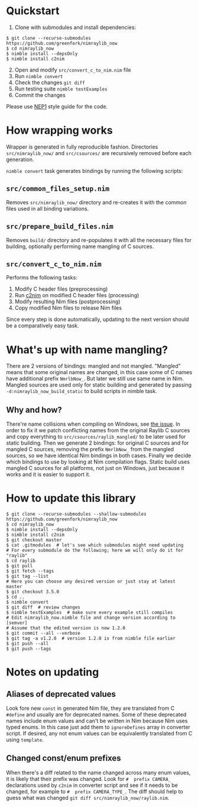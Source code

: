 # Quickstart

1. Clone with submodules and install dependencies:
```shell
$ git clone --recurse-submodules https://github.com/greenfork/nimraylib_now
$ cd nimraylib_now
$ nimble install --depsOnly
$ nimble install c2nim
```
2. Open and modify `src/convert_c_to_nim.nim` file
3. Run `nimble convert`
4. Check the changes `git diff`
5. Run testing suite `nimble testExamples`
6. Commit the changes

Please use [NEP1] style guide for the code.

[NEP1]: https://nim-lang.org/docs/nep1.html

# How wrapping works

Wrapper is generated in fully reproducible fashion. Directories
`src/nimraylib_now/` and `src/csources/` are recursively removed before
each generation.

`nimble convert` task generates bindings by running the following scripts:

## `src/common_files_setup.nim`

Removes `src/nimraylib_now/` directory and re-creates it with the common files
used in all binding variations.

## `src/prepare_build_files.nim`

Removes `build/` directory and re-populates it with all the necessary files
for building, optionally performing name mangling of C sources.

## `src/convert_c_to_nim.nim`

Performs the following tasks:
1. Modify C header files (preprocessing)
2. Run [c2nim] on modified C header files (processing)
3. Modify resulting Nim files (postprocessing)
4. Copy modified Nim files to release Nim files

[c2nim]: https://github.com/nim-lang/c2nim

Since every step is done automatically, updating to the next version should
be a comparatively easy task.

# What's up with name mangling?

There are 2 versions of bindings: mangled and not mangled. "Mangled" means that
some original names are changed, in this case some of C names have additional
prefix `NmrlbNow_`. But later we still use same name in Nim.
Mangled sources are used only for static building and generated by passing
`-d:nimraylib_now_build_static` to build scripts in nimble task.

## Why and how?

There're name collisions when compiling on Windows, see
[the issue](https://github.com/greenfork/nimraylib_now/issues/5).
In order to fix it we patch conflicting names from the original
Raylib C sources and copy everything to `src/csources/raylib_mangled/`
to be later used for static building. Then we generate 2 bindings: for
original C sources and for mangled C sources, removing the prefix
`NmrlbNow_` from the mangled sources, so we have identical Nim bindings
in both cases. Finally we decide which bindings to use by looking at
Nim compilation flags. Static build uses mangled C sources for all platforms,
not just on Windows, just because it works and it is easier to support it.

# How to update this library

```shell
$ git clone --recurse-submodules --shallow-submodules https://github.com/greenfork/nimraylib_now
$ cd nimraylib_now
$ nimble install --depsOnly
$ nimble install c2nim
$ git checkout master
$ cat .gitmodules  # let's see which submodules might need updating
# For every submodule do the following; here we will only do it for "raylib"
$ cd raylib
$ git pull
$ git fetch --tags
$ git tag --list
# Here you can choose any desired version or just stay at latest master
$ git checkout 3.5.0
$ cd ..
$ nimble convert
$ git diff  # review changes
$ nimble testExamples  # make sure every example still compiles
# Edit nimraylib_now.nimble file and change version according to [semver]
# Assume that the edited version is now 1.2.0
$ git commit --all --verbose
$ git tag -a v1.2.0  # version 1.2.0 is from nimble file earlier
$ git push --all
$ git push --tags
```

[semver]: https://semver.org/

# Notes on updating
## Aliases of deprecated values

Look fore new `const` in generated Nim file, they are translated from C
`#define` and usually are for deprecated names. Some of these deprecated
names include enum values and can't be written in Nim because Nim uses
typed enums. In this case just add them to `ignoreDefines` array in converter
script. If desired, any not enum values can be equivalently translated from
C using `template`.

## Changed const/enum prefixes

When there's a diff related to the name changed across many enum values, it is
likely that their prefix was changed. Look for `#  prefix CAMERA_` declarations
used by `c2nim` in converter script and see if it needs to be changed,
for example to `#  prefix CAMERA_TYPE_`. The diff should help to guess what
was changed `git diff src/nimraylib_now/raylib.nim`.
